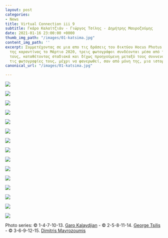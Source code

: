 ```yaml
---
layout: post
categories:
- News
title: Virtual Connection iii 9
subtitle: Γκάρο Καλαϊτζιάν - Γιώργος Τσίλης - Δημήτρης Μαυροζούμης
date: 2021-01-16 23:00:00 +0000
thumb_img_path: "/images/01-katsima.jpg"
content_img_path: ''
excerpt: Συμμετέχοντας σε μια απο τις δράσεις του δικτύου Hocus Photus στη διάρκεια
  της καραντίνας το Μάρτιο 2020, τρεις φωτογράφοι συνδέονται μέσα από τις εικόνες
  τους, καταθέτοντας σταδιακά και δίχως προηγούμενη μεταξύ τους συννενόηση, μια-μια
  τις φωτογραφίες τους, μέχρι να φανερωθεί, σαν από μόνη της, μια ιστορία.
canonical_url: "/images/01-katsima.jpg"

---
```

![](/images/01-katsima.jpg)

![](/images/02-katsima.jpg)

![](/images/03-katsima.jpg)

![](/images/04-katsima.jpg)

![](/images/05-katsima.jpg)

![](/images/06-katsima.jpg)

![](/images/07-katsima.jpg)

![](/images/08-katsima.jpg)

![](/images/09-katsima.jpg)

![](/images/10-katsima.jpg)

![](/images/11-katsima.jpg)

![](/images/12-katsima.jpg)

![](/images/13-katsima.jpg)

![](/images/14-katsima.jpg)

![](/images/15-katsima.jpg)

Photo series: © 1-4-7-10-13. <a href="https://www.facebook.com/gargaro65" target="blank">Garo Kalaydjian</a> - © 2-5-8-11-14.  <a href="https://www.facebook.com/tsilis.george" target="blank">George Tsilis</a> - © 3-6-9-12-15. <a href="https://www.facebook.com/Sakis.Da" target="blank">Dimitris Mavrozoumis</a>